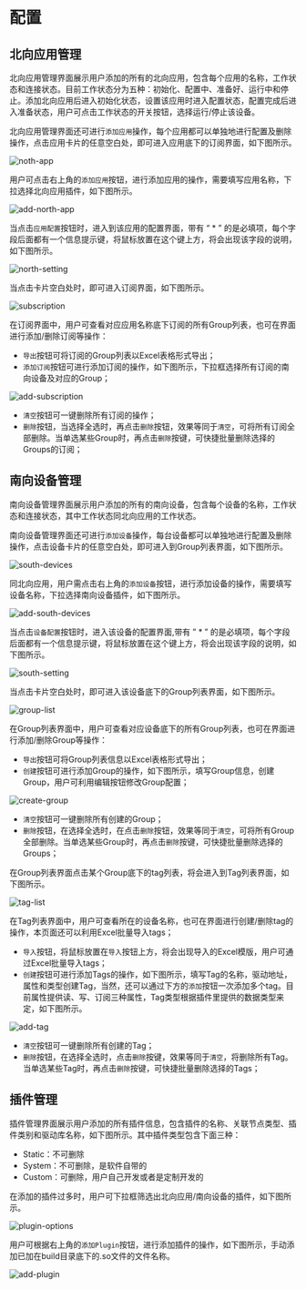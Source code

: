 # 配置

## 北向应用管理

北向应用管理界面展示用户添加的所有的北向应用，包含每个应用的名称，工作状态和连接状态。目前工作状态分为五种：初始化、配置中、准备好、运行中和停止。添加北向应用后进入初始化状态，设置该应用时进入配置状态，配置完成后进入准备状态，用户可点击工作状态的开关按钮，选择运行/停止该设备。

北向应用管理界面还可进行`添加应用`操作，每个应用都可以单独地进行配置及删除操作，点击应用卡片的任意空白处，即可进入应用底下的订阅界面，如下图所示。

![noth-app](./assets-dashboard/north-app.png)

用户可点击右上角的`添加应用`按钮，进行添加应用的操作，需要填写应用名称，下拉选择北向应用插件，如下图所示。

![add-north-app](./assets-dashboard/add-north-app.png)

当点击`应用配置`按钮时，进入到该应用的配置界面，带有 “ * ” 的是必填项，每个字段后面都有一个信息提示键，将鼠标放置在这个键上方，将会出现该字段的说明，如下图所示。

![north-setting](./assets-dashboard/north-setting.png)

当点击卡片空白处时，即可进入订阅界面，如下图所示。

![subscription](./assets-dashboard/subscription.png)

在订阅界面中，用户可查看对应应用名称底下订阅的所有Group列表，也可在界面进行添加/删除订阅等操作：

- `导出`按钮可将订阅的Group列表以Excel表格形式导出；
- `添加订阅`按钮可进行添加订阅的操作，如下图所示，下拉框选择所有订阅的南向设备及对应的Group；

![add-subscription](./assets-dashboard/add-subscription.png)

- `清空`按钮可一键删除所有订阅的操作；
- `删除`按钮，当选择全选时，再点击`删除`按钮，效果等同于`清空`，可将所有订阅全部删除。当单选某些Group时，再点击`删除`按键，可快捷批量删除选择的Groups的订阅；

## 南向设备管理

南向设备管理界面展示用户添加的所有的南向设备，包含每个设备的名称，工作状态和连接状态，其中工作状态同北向应用的工作状态。

南向设备管理界面还可进行`添加设备`操作，每台设备都可以单独地进行配置及删除操作，点击设备卡片的任意空白处，即可进入到Group列表界面，如下图所示。

![south-devices](./assets-dashboard/south-devices.png)

同北向应用，用户需点击右上角的`添加设备`按钮，进行添加设备的操作，需要填写设备名称，下拉选择南向设备插件，如下图所示。

![add-south-devices](./assets-dashboard/add-south-devices.png)

当点击`设备配置`按钮时，进入该设备的配置界面,带有 ” * ” 的是必填项，每个字段后面都有一个信息提示键，将鼠标放置在这个键上方，将会出现该字段的说明，如下图所示。

![south-setting](./assets-dashboard/south-setting.png)

当点击卡片空白处时，即可进入该设备底下的Group列表界面，如下图所示。

![group-list](./assets-dashboard/group-list.png)

在Group列表界面中，用户可查看对应设备底下的所有Group列表，也可在界面进行添加/删除Group等操作：

- `导出`按钮可将Group列表信息以Excel表格形式导出；
- `创建`按钮可进行添加Group的操作，如下图所示，填写Group信息，创建Group，用户可利用编辑按钮修改Group配置；

![create-group](./assets-dashboard/create-group.png)

- `清空`按钮可一键删除所有创建的Group；
- `删除`按钮，在选择全选时，在点击`删除`按钮，效果等同于`清空`，可将所有Group全部删除。当单选某些Group时，再点击`删除`按键，可快捷批量删除选择的Groups；

在Group列表界面点击某个Group底下的tag列表，将会进入到Tag列表界面，如下图所示。

![tag-list](./assets-dashboard/tag-list.png)

在Tag列表界面中，用户可查看所在的设备名称，也可在界面进行创建/删除tag的操作，本页面还可以利用Excel批量导入tags；

- `导入`按钮，将鼠标放置在`导入`按钮上方，将会出现导入的Excel模版，用户可通过Excel批量导入tags；
- `创建`按钮可进行添加Tags的操作，如下图所示，填写Tag的名称，驱动地址，属性和类型创建Tag，当然，还可以通过下方的`添加`按钮一次添加多个tag。目前属性提供读、写、订阅三种属性，Tag类型根据插件里提供的数据类型来定，如下图所示。

![add-tag](./assets-dashboard/add-tag.png)

- `清空`按钮可一键删除所有创建的Tag；
- `删除`按钮，在选择全选时，点击`删除`按键，效果等同于`清空`，将删除所有Tag。当单选某些Tag时，再点击`删除`按键，可快捷批量删除选择的Tags；

## 插件管理

插件管理界面展示用户添加的所有插件信息，包含插件的名称、关联节点类型、插件类别和驱动库名称，如下图所示。其中插件类型包含下面三种：

- Static：不可删除
- System：不可删除，是软件自带的
- Custom：可删除，用户自己开发或者是定制开发的

在添加的插件过多时，用户可下拉框筛选出北向应用/南向设备的插件，如下图所示。

![plugin-options](./assets-dashboard/plugin-options.png)

用户可根据右上角的`添加Plugin`按钮，进行添加插件的操作，如下图所示，手动添加已加在build目录底下的.so文件的文件名称。

![add-plugin](./assets-dashboard/add-plugin.png)
